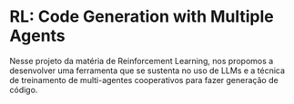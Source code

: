 # RL: Code Generation with Multiple Agents
Nesse projeto da matéria de Reinforcement Learning, nos propomos a desenvolver uma ferramenta que se sustenta no uso de LLMs e a técnica de treinamento de multi-agentes cooperativos para fazer generação de código.
